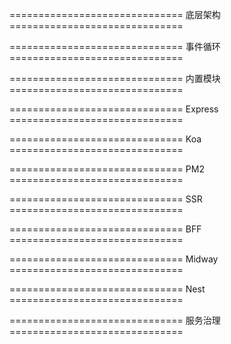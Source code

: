 ============================== 底层架构 ==============================


============================== 事件循环 ==============================


============================== 内置模块 ==============================


============================== Express ==============================


============================== Koa ==============================


============================== PM2 ==============================


============================== SSR ==============================


============================== BFF ==============================


============================== Midway ==============================


============================== Nest ==============================


============================== 服务治理 ==============================
